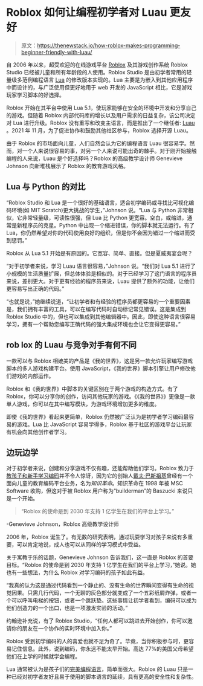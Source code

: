 # Roblox 如何让编程初学者对 Luau 更友好

> 原文：<https://thenewstack.io/how-roblox-makes-programming-beginner-friendly-with-luau/>

自 2006 年以来，超受欢迎的在线游戏平台 [Roblox](https://www.roblox.com/) 及其游戏创作系统 Roblox Studio 已经被儿童和所有年龄段的人使用。Roblox Studio 是由初学者常用的轻量级多范例编程语言 [Lua](https://en.wikipedia.org/wiki/Lua_(programming_language)) 的修改版本实现的。Lua 主要是为嵌入到其他应用程序中而设计的，与广泛使用但更好地用于 web 开发的 JavaScript 相比，它是游戏玩家学习脚本的好选择。

Roblox 开始在其平台中使用 Lua 5.1，使玩家能够在安全的环境中开发和分享自己的游戏。但随着 Roblox 内部代码库的增长以及用户需求的日益复杂，该公司决定对 Lua 进行升级。Roblox 没有重写和改变主语言，而是推出了一个继任者: [Luau](https://luau-lang.org/) 。2021 年 11 月，为了促进协作和鼓励其他社区参与，Roblox 选择开源 Luau。

由于 Roblox 的市场面向儿童，人们自然会认为它的编程语言 Luau 很容易学。然而，对一个人来说很容易的事，对另一个人来说可能出奇的棘手。对于刚开始接触编程的人来说，Luau 是个好选择吗？Roblox 的高级教学设计师 Genevieve Johnson 向新堆栈展示了 Roblox 的教育游戏风格。

## **Lua 与 Python 的对比**

“Roblox Studio 和 Lua 是一个很好的基础语言，适合初学编码或寻找比可视化编码环境(如 MIT Scratch)更大挑战的学生，”Johnson 说。“Lua 与 Python 非常相似，它非常轻量级，可读性很强，但 Lua 比 Python 更宽容。空白，或缩进，通常是新程序员的克星。Python 中出现一个缩进错误，你的脚本就无法运行。有了 Lua，你仍然希望对你的代码使用良好的组织，但是你不会因为错过一个缩进而受到惩罚。”

Roblox 从 Lua 5.1 开始是有原因的。它宽容、简单、直接。但是夏威夷宴会呢？

“对于初学者来说，学习 Luau 语言很容易，”Johnson 说。“我们对 Lua 5.1 进行了小规模的生活质量扩展，但总体体验是相似的。对于已经学习了这门语言的程序员来说，差别更大。对于更有经验的程序员来说，Luau 提供了额外的功能，让他们更容易写出正确的代码。”

“也就是说，”她继续说道，“让初学者和有经验的程序员都更容易的一个重要因素是，我们拥有丰富的工具，可以在编写代码时自动标记常见错误。这是集成到 Roblox Studio 中的，但也可以集成到其他编辑器中。因此，即使这种语言很容易学习，拥有一个帮助您编写正确代码的强大集成环境也会让它变得更容易。”

## **rob lox 的 Luau 与竞争对手有何不同**

一款可以与 Roblox 相媲美的产品是《我的世界》，这是另一款允许玩家编写游戏脚本的多人游戏构建平台。使用 JavaScript，《我的世界》脚本引擎让用户修改他们游戏的内部运作。

Roblox 和《我的世界》中脚本的关键区别在于两个游戏的构造方式。有了 Roblox，你可以分享你的创作，访问其他玩家的游戏。《《我的世界》》更像是一款单人游戏，你可以在其中编写模块，为游戏环境增加更多的维度。

即使《我的世界》看起来更简单，Roblox 仍然被广泛认为是初学者学习编码最容易的游戏。Lua 比 JavaScript 容易学得多，Roblox 基于社区的游戏平台让玩家有机会向其他创作者学习。

## **边玩边学**

对于初学者来说，创建和分享游戏不仅有趣，还能帮助他们学习。Roblox 致力于[教孩子和新手学习编码](https://www.techradar.com/news/teaching-children-to-code-and-program-with-roblox)并不令人惊讶，因为它的创始人[戴夫·巴斯祖基](https://www.linkedin.com/in/davidbaszucki/)曾经有一个面向儿童的教育编码平台业务，名为*知识革命*。知识革命在 1998 年被 MSC Software 收购，但这对于被 Roblox 用户称为“builderman”的 Baszucki 来说只是一个开始。

> “Roblox 的使命是到 2030 年支持 1 亿学生在我们的平台上学习。”

-Genevieve Johnson，Roblox 高级教学设计师

2006 年，Roblox 诞生了。有无数的研究表明，通过玩耍学习对孩子来说有多重要，可以肯定地说，成人也可以从同样的学习模式中受益。

关于寓教于乐的话题，Genevieve Johnson 告诉我们，这一直是 Roblox 的首要目标。“Roblox 的使命是到 2030 年支持 1 亿学生在我们的平台上学习，”她说。她也有一些想法，为什么 Roblox 对学习编码的孩子如此有益。

“我真的认为这是通过代码看到一个静止的、没有生命的世界瞬间变得有生命的视觉因果。只需几行代码，一个无聊的灰色部分就变成了一个五彩纸屑炸弹，或者一个可以呼叫电梯的按钮，或者一个跳跃垫。这些事情让初学者看到，编码可以成为他们创造力的一个出口，也是一项激发实验的活动。”

约翰逊补充说，有了 Roblox Studio，“任何人都可以跳进去开始创作，你可以邀请你的朋友在一个协作的实时环境中加入你。”

Roblox 受到初学编码的人的喜爱也就不足为奇了。毕竟，当你积极参与时，更容易记住信息。此外，说到编码，你永远不能太早开始。高达 77%的美国父母希望他们在上学的时候就学会编程。

Lua 通常被认为是孩子们的[完美编程语言](https://medium.com/turing-ninjas/the-double-edged-programming-language-lua-easy-for-kids-to-learn-and-also-powerful-enough-for-ca772e24a32b)，简单而强大。Roblox 的 Luau 只是一种已经对初学者友好且易于使用的脚本语言的延续，具有更高的安全性和复杂性。

<svg xmlns:xlink="http://www.w3.org/1999/xlink" viewBox="0 0 68 31" version="1.1"><title>Group</title> <desc>Created with Sketch.</desc></svg>